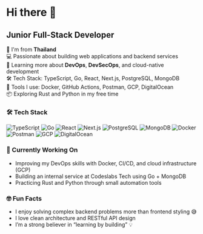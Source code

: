 # Hi there 👋

## Junior Full-Stack Developer

🎯 I'm from **Thailand**  
💻 Passionate about building web applications and backend services  
🌱 Learning more about **DevOps**, **DevSecOps**, and cloud-native development  
🛠️ Tech Stack: TypeScript, Go, React, Next.js, PostgreSQL, MongoDB  
🔧 Tools I use: Docker, GitHub Actions, Postman, GCP, DigitalOcean  
📦 Exploring Rust and Python in my free time

### 🛠 Tech Stack
![TypeScript](https://img.shields.io/badge/-TypeScript-3178c6?style=flat&logo=typescript&logoColor=white)
![Go](https://img.shields.io/badge/-Golang-00ADD8?style=flat&logo=go&logoColor=white)
![React](https://img.shields.io/badge/-React-61DAFB?style=flat&logo=react&logoColor=black)
![Next.js](https://img.shields.io/badge/-Next.js-000000?style=flat&logo=next.js)
![PostgreSQL](https://img.shields.io/badge/-PostgreSQL-336791?style=flat&logo=postgresql&logoColor=white)
![MongoDB](https://img.shields.io/badge/-MongoDB-47A248?style=flat&logo=mongodb&logoColor=white)
![Docker](https://img.shields.io/badge/-Docker-2496ED?style=flat&logo=docker&logoColor=white)
![Postman](https://img.shields.io/badge/-Postman-FF6C37?style=flat&logo=postman&logoColor=white)
![GCP](https://img.shields.io/badge/-Google%20Cloud-4285F4?style=flat&logo=google-cloud&logoColor=white)
![DigitalOcean](https://img.shields.io/badge/-DigitalOcean-0080FF?style=flat&logo=digitalocean&logoColor=white)

### 🧠 Currently Working On
- Improving my DevOps skills with Docker, CI/CD, and cloud infrastructure (GCP)
- Building an internal service at Codeslabs Tech using Go + MongoDB
- Practicing Rust and Python through small automation tools

### 🤓 Fun Facts
- I enjoy solving complex backend problems more than frontend styling 😅  
- I love clean architecture and RESTful API design  
- I’m a strong believer in “learning by building” 💡
